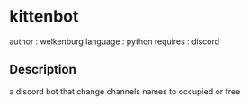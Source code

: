 # kittenbot

author : welkenburg
language : python
requires : discord

## Description
a discord bot that change channels names to occupied or free